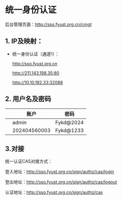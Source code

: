# 统一身份认证

后台管理页面：http://sso.fyust.org.cn/cmgt

## 1. IP及映射：

- 统一身份认证（通道1）：

  http://sso.fyust.org.cn

  http://211.143.198.35:80

  http://10.10.192.33:32088

## 2. 用户名及密码

|      | 账户         | 密码      |
| ---- | ------------ | --------- |
|      | admin        | Fykd@2024 |
|      | 202404560003 | Fykd@1233 |

## 3.对接

统一认证CAS对接方式：

登入地址：http://sso.fyust.org.cn/sign/authz/cas/login

登出地址：http://sso.fyust.org.cn/sign/authz/cas/logout

认证地址：http://sso.fyust.org.cn/sign/authz/cas